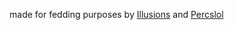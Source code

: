 made for fedding purposes by [Illusions](https://github.com/illusionTBA) and
[Percslol](https://github.com/Percslol)
